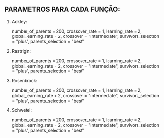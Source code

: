## PARAMETROS PARA CADA FUNÇÃO:

1. Ackley:

    number_of_parents = 200,
    crossover_rate = 1,
    learning_rate = 2, 
    global_learning_rate = 2, 
    crossover = "intermediate", 
    survivors_selection = "plus", 
    parents_selection = "best"

2. Rastrigin:

    number_of_parents = 200,
    crossover_rate = 1,
    learning_rate = 2, 
    global_learning_rate = 2, 
    crossover = "intermediate", 
    survivors_selection = "plus", 
    parents_selection = "best"

3. Rosenbrock:

    number_of_parents = 200,
    crossover_rate = 1,
    learning_rate = 2, 
    global_learning_rate = 2, 
    crossover = "intermediate", 
    survivors_selection = "plus", 
    parents_selection = "best"

4. Schwefel:

    number_of_parents = 200,
    crossover_rate = 1,
    learning_rate = 2, 
    global_learning_rate = 2, 
    crossover = "intermediate", 
    survivors_selection = "plus", 
    parents_selection = "best"